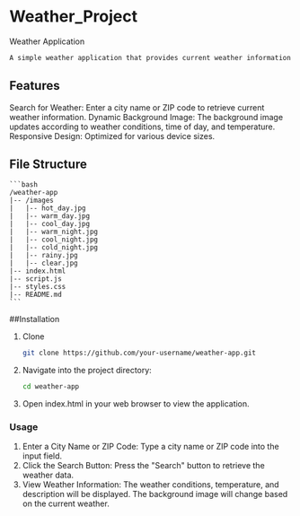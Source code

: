 # Weather_Project
 Weather Application

```bash
A simple weather application that provides current weather information based on user input. This app fetches real-time weather data using the WeatherStack API and displays it with a dynamic background image that changes based on weather conditions, time of day, and temperature.
```

## Features 
Search for Weather: Enter a city name or ZIP code to retrieve current weather information.
Dynamic Background Image: The background image updates according to weather conditions, time of day, and temperature.
Responsive Design: Optimized for various device sizes.

## File Structure
    ```bash
    /weather-app
    |-- /images
    |   |-- hot_day.jpg
    |   |-- warm_day.jpg
    |   |-- cool_day.jpg
    |   |-- warm_night.jpg
    |   |-- cool_night.jpg
    |   |-- cold_night.jpg
    |   |-- rainy.jpg
    |   |-- clear.jpg
    |-- index.html
    |-- script.js
    |-- styles.css
    |-- README.md
    ```

##Installation

1. Clone 
    ```bash
    git clone https://github.com/your-username/weather-app.git
    ```

2. Navigate into the project directory:
    ```bash
    cd weather-app
   ```

3. Open index.html in your web browser to view the application.

### Usage
1. Enter a City Name or ZIP Code: Type a city name or ZIP code into the input field.
2. Click the Search Button: Press the "Search" button to retrieve the weather data.
3. View Weather Information: The weather conditions, temperature, and description will be displayed. The background image will change based on the current weather.
